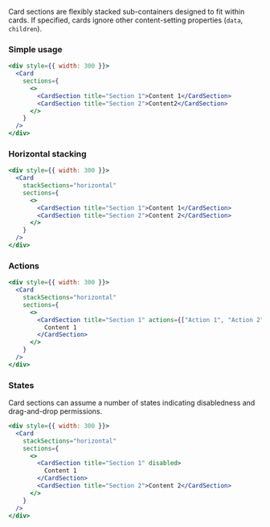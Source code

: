 Card sections are flexibly stacked sub-containers designed to fit within cards. If specified, cards ignore other content-setting properties (`data`, `children`).

### Simple usage

```jsx
<div style={{ width: 300 }}>
  <Card
    sections={
      <>
        <CardSection title="Section 1">Content 1</CardSection>
        <CardSection title="Section 2">Content2</CardSection>
      </>
    }
  />
</div>
```

### Horizontal stacking

```jsx
<div style={{ width: 300 }}>
  <Card
    stackSections="horizontal"
    sections={
      <>
        <CardSection title="Section 1">Content 1</CardSection>
        <CardSection title="Section 2">Content 2</CardSection>
      </>
    }
  />
</div>
```

### Actions

```jsx
<div style={{ width: 300 }}>
  <Card
    stackSections="horizontal"
    sections={
      <>
        <CardSection title="Section 1" actions={["Action 1", "Action 2"]}>
          Content 1
        </CardSection>
      </>
    }
  />
</div>
```

### States

Card sections can assume a number of states indicating disabledness and drag-and-drop permissions.

```jsx
<div style={{ width: 300 }}>
  <Card
    stackSections="horizontal"
    sections={
      <>
        <CardSection title="Section 1" disabled>
          Content 1
        </CardSection>
        <CardSection title="Section 2">Content 2</CardSection>
      </>
    }
  />
</div>
```
